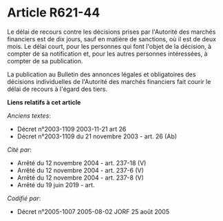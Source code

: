 # Article R621-44

Le délai de recours contre les décisions prises par l'Autorité des marchés financiers est de dix jours, sauf en matière de
sanctions, où il est de deux mois. Le délai court, pour les personnes qui font l'objet de la décision, à compter de sa
notification et, pour les autres personnes intéressées, à compter de sa publication.

La publication au Bulletin des annonces légales et obligatoires des décisions individuelles de l'Autorité des marchés
financiers fait courir le délai de recours à l'égard des tiers.

**Liens relatifs à cet article**

_Anciens textes_:

  - Décret n°2003-1109 2003-11-21 art 26
  - Décret n°2003-1109 du 21 novembre 2003 - art. 26 (Ab)

_Cité par_:

  - Arrêté du 12 novembre 2004 - art. 237-18 (V)
  - Arrêté du 12 novembre 2004 - art. 237-6 (V)
  - Arrêté du 12 novembre 2004 - art. 237-8 (V)
  - Arrêté du 19 juin 2019 - art.

_Codifié par_:

  - Décret n°2005-1007 2005-08-02 JORF 25 août 2005
